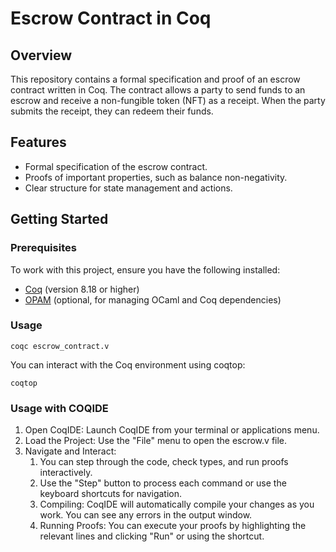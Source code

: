 # Escrow Contract in Coq

## Overview

This repository contains a formal specification and proof of an escrow contract written in Coq. The contract allows a party to send funds to an escrow and receive a non-fungible token (NFT) as a receipt. When the party submits the receipt, they can redeem their funds.

## Features

- Formal specification of the escrow contract.
- Proofs of important properties, such as balance non-negativity.
- Clear structure for state management and actions.

## Getting Started

### Prerequisites

To work with this project, ensure you have the following installed:

- [Coq](https://coq.inria.fr/) (version 8.18 or higher)
- [OPAM](https://opam.ocaml.org/) (optional, for managing OCaml and Coq dependencies)

### Usage
```
coqc escrow_contract.v
```

You can interact with the Coq environment using coqtop:

```
coqtop

```

### Usage with COQIDE


1. Open CoqIDE: Launch CoqIDE from your terminal or applications menu.
2. Load the Project: Use the "File" menu to open the escrow.v file.
3. Navigate and Interact:
     1. You can step through the code, check types, and run proofs interactively.
     2. Use the "Step" button to process each command or use the keyboard shortcuts for navigation.
     3. Compiling: CoqIDE will automatically compile your changes as you work. You can see any errors in the output window.
     4. Running Proofs: You can execute your proofs by highlighting the relevant lines and clicking "Run" or using the shortcut.



